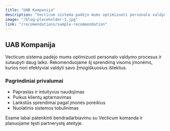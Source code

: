 ```yaml
---
title: "UAB Kompanija"
description: "Vecticum sistema padėjo mums optimizuoti personalo valdymo procesus ir sutaupyti daug laiko. Rekomenduojame šį sprendimą visoms įmonėms, kurios nori efektyviai valdyti savo žmogiškuosius išteklius."
image: "/blog-placeholder-1.jpg"
link: "/recomendations/sample-recommendation"
---
```


## UAB Kompanija

Vecticum sistema padėjo mums optimizuoti personalo valdymo procesus ir sutaupyti daug laiko. Rekomenduojame šį sprendimą visoms įmonėms, kurios nori efektyviai valdyti savo žmogiškuosius išteklius.

### Pagrindiniai privalumai

- Paprastas ir intuityvus naudojimas
- Puikus klientų aptarnavimas
- Lankstūs sprendimai pagal įmonės poreikius
- Nuolatinis sistemos tobulinimas

Esame labai patenkinti bendradarbiavimu su Vecticum komanda ir planuojame tęsti partnerystę ateityje.
